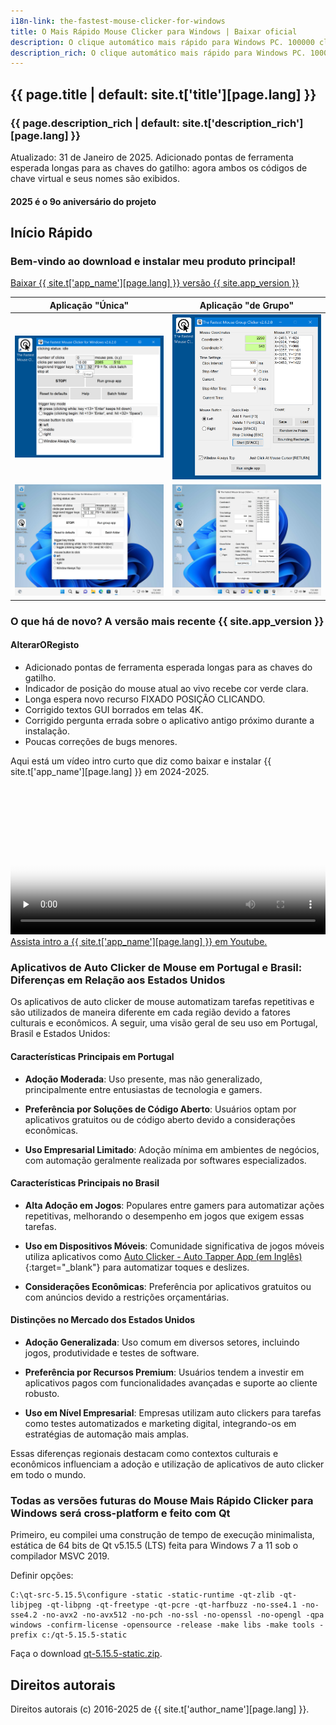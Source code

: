```yaml
---
i18n-link: the-fastest-mouse-clicker-for-windows
title: O Mais Rápido Mouse Clicker para Windows | Baixar oficial
description: O clique automático mais rápido para Windows PC. 100000 cliques por segundo alcançado por Win32 array-SendInput(). GUI, linha de comando, outros recursos
description_rich: O clique automático mais rápido para Windows PC. 100000 cliques por segundo alcançado por Win32 array-<a href="https://learn.microsoft.com/pt-br/windows/win32/api/winuser/nf-winuser-sendinput" target="_blank">SendInput()</a>. GUI, linha de comando, outros recursos
---
```


## {{ page.title | default: site.t['title'][page.lang] }}

### {{ page.description_rich | default: site.t['description_rich'][page.lang] }}

Atualizado: 31 de Janeiro de 2025. Adicionado pontas de ferramenta esperada longas para as chaves do gatilho: agora ambos os códigos de chave virtual e seus nomes são exibidos.

#### 2025 é o 9o aniversário do projeto

<a name="QuickStart"></a>
## Início Rápido

### Bem-vindo ao download e instalar meu produto principal!

<a href="{{ site.download_link_main }}" class="btn btn--stripe">Baixar {{ site.t['app_name'][page.lang] }} versão {{ site.app_version }}</a>



Aplicação "Única" | Aplicação "de Grupo"
----- | -----
![{{ site.t['app_name'][page.lang] }} Versão 2.6.2.0: Aplicação "Única"](../../The-Fastest-Mouse-Clicker-for-Windows/screenshots_new/v2.6.2.0/TFMCfW_v2.6.2.0.png) | ![{{ site.t['app_name'][page.lang] }} Versão 2.6.2.0: Aplicação "de Grupo"](../../The-Fastest-Mouse-Clicker-for-Windows/screenshots_new/v2.6.2.0/TFMCfW_g_v2.6.2.0.png)
![{{ site.t['app_name'][page.lang] }} Versão 2.6.1.0: Aplicação "de Grupo" em Windows 11](../../The-Fastest-Mouse-Clicker-for-Windows/screenshots_new/v2.6.1.0/tfmcfw-win11-22h2-sapp.jpg) | ![{{ site.t['app_name'][page.lang] }} Versão 2.6.1.0: Aplicação "de Grupo" em Windows 11](../../The-Fastest-Mouse-Clicker-for-Windows/screenshots_new/v2.6.1.0/tfmcfw-win11-22h2-gapp.jpg)

<a name="ChangeLog"></a>
### O que há de novo? A versão mais recente&nbsp;{{ site.app_version }}

#### AlterarORegisto

* Adicionado pontas de ferramenta esperada longas para as chaves do gatilho.
* Indicador de posição do mouse atual ao vivo recebe cor verde clara.
* Longa espera novo recurso FIXADO POSIÇÃO CLICANDO.
* Corrigido textos GUI borrados em telas 4K.
* Corrigido pergunta errada sobre o aplicativo antigo próximo durante a instalação.
* Poucas correções de bugs menores.

<p>
Aqui está um vídeo intro curto que diz como baixar e instalar {{ site.t['app_name'][page.lang] }} em 2024-2025.
 <video style="outline:none; width:100%; height:100%;" controls preload="none" poster="/The-Fastest-Mouse-Clicker-for-Windows/videos/TFMCfW_intro_2024.jpg">
  <source src="/The-Fastest-Mouse-Clicker-for-Windows/videos/TFMCfW_intro_2024.mp4" type="video/mp4"/>
  Seu navegador não suporta a tag de vídeo.
</video>
<a href="https://youtu.be/BwB65SpH3-I" target="_blank">Assista intro a {{ site.t['app_name'][page.lang] }} em Youtube.</a>
</p>

### Aplicativos de Auto Clicker de Mouse em Portugal e Brasil: Diferenças em Relação aos Estados Unidos

Os aplicativos de auto clicker de mouse automatizam tarefas repetitivas e são utilizados de maneira diferente em cada região devido a fatores culturais e econômicos. A seguir, uma visão geral de seu uso em Portugal, Brasil e Estados Unidos:

#### Características Principais em Portugal

- **Adoção Moderada**: Uso presente, mas não generalizado, principalmente entre entusiastas de tecnologia e gamers.

- **Preferência por Soluções de Código Aberto**: Usuários optam por aplicativos gratuitos ou de código aberto devido a considerações econômicas.

- **Uso Empresarial Limitado**: Adoção mínima em ambientes de negócios, com automação geralmente realizada por softwares especializados.

#### Características Principais no Brasil

- **Alta Adoção em Jogos**: Populares entre gamers para automatizar ações repetitivas, melhorando o desempenho em jogos que exigem essas tarefas.

- **Uso em Dispositivos Móveis**: Comunidade significativa de jogos móveis utiliza aplicativos como [Auto Clicker - Auto Tapper App (em Inglês)](https://www.similarweb.com/app/google/com.simple.automatic.tap.autoclicker/brazil/){:target="_blank"} para automatizar toques e deslizes.

- **Considerações Econômicas**: Preferência por aplicativos gratuitos ou com anúncios devido a restrições orçamentárias.

#### Distinções no Mercado dos Estados Unidos

- **Adoção Generalizada**: Uso comum em diversos setores, incluindo jogos, produtividade e testes de software.

- **Preferência por Recursos Premium**: Usuários tendem a investir em aplicativos pagos com funcionalidades avançadas e suporte ao cliente robusto.

- **Uso em Nível Empresarial**: Empresas utilizam auto clickers para tarefas como testes automatizados e marketing digital, integrando-os em estratégias de automação mais amplas.

Essas diferenças regionais destacam como contextos culturais e econômicos influenciam a adoção e utilização de aplicativos de auto clicker em todo o mundo.

### Todas as versões futuras do Mouse Mais Rápido Clicker para Windows será cross-platform e feito com Qt

Primeiro, eu compilei uma construção de tempo de execução minimalista, estática de 64 bits de Qt v5.15.5 (LTS) feita para Windows 7 a 11 sob o compilador MSVC 2019.

Definir opções:

```
C:\qt-src-5.15.5\configure -static -static-runtime -qt-zlib -qt-libjpeg -qt-libpng -qt-freetype -qt-pcre -qt-harfbuzz -no-sse4.1 -no-sse4.2 -no-avx2 -no-avx512 -no-pch -no-ssl -no-openssl -no-opengl -qpa windows -confirm-license -opensource -release -make libs -make tools -prefix c:/qt-5.15.5-static
```

Faça o download [qt-5.15.5-static.zip](https://filedn.com/llBp1EbMQML0Hdv9A9SVo6b/qt-5.15.5-static.zip).

## Direitos autorais

Direitos autorais (c) 2016-2025 de {{ site.t['author_name'][page.lang] }}.
